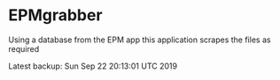 # EPMgrabber
Using a database from the EPM app this application scrapes the files as required


Latest backup: Sun Sep 22 20:13:01 UTC 2019
